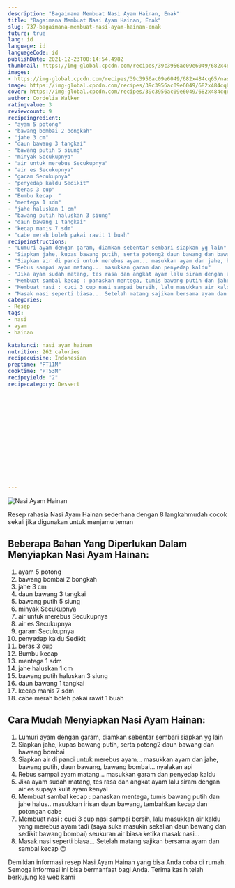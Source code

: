 ```yaml
---
description: "Bagaimana Membuat Nasi Ayam Hainan, Enak"
title: "Bagaimana Membuat Nasi Ayam Hainan, Enak"
slug: 737-bagaimana-membuat-nasi-ayam-hainan-enak
future: true
lang: id
language: id
languageCode: id
publishDate: 2021-12-23T00:14:54.498Z 
thumbnail: https://img-global.cpcdn.com/recipes/39c3956ac09e6049/682x484cq65/nasi-ayam-hainan-foto-resep-utama.png
images:
- https://img-global.cpcdn.com/recipes/39c3956ac09e6049/682x484cq65/nasi-ayam-hainan-foto-resep-utama.png
image: https://img-global.cpcdn.com/recipes/39c3956ac09e6049/682x484cq65/nasi-ayam-hainan-foto-resep-utama.png
cover: https://img-global.cpcdn.com/recipes/39c3956ac09e6049/682x484cq65/nasi-ayam-hainan-foto-resep-utama.png
author: Cordelia Walker
ratingvalue: 3
reviewcount: 9
recipeingredient:
- "ayam 5 potong"
- "bawang bombai 2 bongkah"
- "jahe 3 cm"
- "daun bawang 3 tangkai"
- "bawang putih 5 siung"
- "minyak Secukupnya"
- "air untuk merebus Secukupnya"
- "air es Secukupnya"
- "garam Secukupnya"
- "penyedap kaldu Sedikit"
- "beras 3 cup"
- "Bumbu kecap  "
- "mentega 1 sdm"
- "jahe haluskan 1 cm"
- "bawang putih haluskan 3 siung"
- "daun bawang 1 tangkai"
- "kecap manis 7 sdm"
- "cabe merah boleh pakai rawit 1 buah"
recipeinstructions:
- "Lumuri ayam dengan garam, diamkan sebentar sembari siapkan yg lain"
- "Siapkan jahe, kupas bawang putih, serta potong2 daun bawang dan bawang bombai"
- "Siapkan air di panci untuk merebus ayam... masukkan ayam dan jahe, bawang putih, daun bawang, bawang bombai... nyalakan api"
- "Rebus sampai ayam matang... masukkan garam dan penyedap kaldu"
- "Jika ayam sudah matang, tes rasa dan angkat ayam lalu siram dengan air es supaya kulit ayam kenyal"
- "Membuat sambal kecap : panaskan mentega, tumis bawang putih dan jahe halus.. masukkan irisan daun bawang, tambahkan kecap dan potongan cabe"
- "Membuat nasi : cuci 3 cup nasi sampai bersih, lalu masukkan air kaldu yang merebus ayam tadi (saya suka masukin sekalian daun bawang dan sedikit bawang bombai) seukuran air biasa ketika masak nasi..."
- "Masak nasi seperti biasa... Setelah matang sajikan bersama ayam dan sambal kecap 😊"
categories:
- Resep
tags:
- nasi
- ayam
- hainan

katakunci: nasi ayam hainan 
nutrition: 262 calories
recipecuisine: Indonesian
preptime: "PT11M"
cooktime: "PT53M"
recipeyield: "2"
recipecategory: Dessert


     
    
    
    
    
    
    
    
    
    
    
      
    
---
```



![Nasi Ayam Hainan](https://img-global.cpcdn.com/recipes/39c3956ac09e6049/682x484cq65/nasi-ayam-hainan-foto-resep-utama.png)

Resep rahasia Nasi Ayam Hainan  sederhana dengan 8 langkahmudah cocok sekali jika digunakan untuk menjamu teman

<!--inarticleads1-->

## Beberapa Bahan Yang Diperlukan Dalam Menyiapkan Nasi Ayam Hainan:

1. ayam 5 potong
1. bawang bombai 2 bongkah
1. jahe 3 cm
1. daun bawang 3 tangkai
1. bawang putih 5 siung
1. minyak Secukupnya
1. air untuk merebus Secukupnya
1. air es Secukupnya
1. garam Secukupnya
1. penyedap kaldu Sedikit
1. beras 3 cup
1. Bumbu kecap  
1. mentega 1 sdm
1. jahe haluskan 1 cm
1. bawang putih haluskan 3 siung
1. daun bawang 1 tangkai
1. kecap manis 7 sdm
1. cabe merah boleh pakai rawit 1 buah



<!--inarticleads2-->

## Cara Mudah Menyiapkan Nasi Ayam Hainan:

1. Lumuri ayam dengan garam, diamkan sebentar sembari siapkan yg lain
1. Siapkan jahe, kupas bawang putih, serta potong2 daun bawang dan bawang bombai
1. Siapkan air di panci untuk merebus ayam... masukkan ayam dan jahe, bawang putih, daun bawang, bawang bombai... nyalakan api
1. Rebus sampai ayam matang... masukkan garam dan penyedap kaldu
1. Jika ayam sudah matang, tes rasa dan angkat ayam lalu siram dengan air es supaya kulit ayam kenyal
1. Membuat sambal kecap : panaskan mentega, tumis bawang putih dan jahe halus.. masukkan irisan daun bawang, tambahkan kecap dan potongan cabe
1. Membuat nasi : cuci 3 cup nasi sampai bersih, lalu masukkan air kaldu yang merebus ayam tadi (saya suka masukin sekalian daun bawang dan sedikit bawang bombai) seukuran air biasa ketika masak nasi...
1. Masak nasi seperti biasa... Setelah matang sajikan bersama ayam dan sambal kecap 😊




Demikian informasi  resep Nasi Ayam Hainan   yang bisa Anda coba di rumah. Semoga informasi ini bisa bermanfaat bagi Anda. Terima kasih telah berkujung ke web kami
